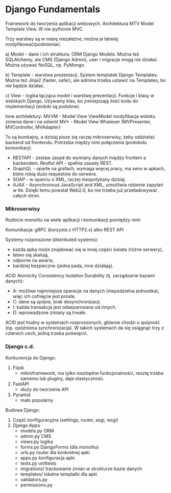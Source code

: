 # Django Fundamentals

Framework do tworzenia aplikacji webowych. 
Architektura MTV Model Template View. W nie-pythonie MVC.

Trzy warstwy są w miarę niezależne, można je łatwiej modyfikować/podmieniać. 

a) Model - dane i ich struktura. ORM Django Models. 
Można też SQLAlchemy, ale CMS (Django Admin), user i migracje mogą nie działać.
Można używać NoSQL, np. PyMongo.

b) Template - warstwa prezentacji. System templatek Django Templates. 
Można też Jinja2 (faster, safer), ale admina trzeba ustawić na Templates, bo nie będzie działać. 

c) View - logika łącząca model i warstwę prezentacji. Funkcje i klasy w widokach Django. 
Używamy klas, bo zmniejszają ilość kodu do implementacji (widoki są podobne).

Inne architektury:
MVVM - Model View ViewModel modyfikacja widoku zmienia dane i na odwrót
MV* - Model View Whatever (MVPresenter, MVController, MVAdapter)

To są kombajny, a dzisiaj pisze się raczej mikroserwisy, żeby oddzielać backend od frontendu. 
Potrzeba między nimi połączenia (protokołu komunikacji:
- RESTAPI - zestaw zasad do wymiany danych między frontem a backendem. Restful API - spełnia zasady REST.
- GraphQL - oparte na grafach, wymaga więcej pracy, ma sens w apkach, które robią dużo requestów do serwera. 
- SOAP - w oparciu o XML, raczej niespotykany dzisiaj. 
- AJAX - Asynchronous JavaScript and XML, umożliwia robienie zapytań w tle. Dzięki temu powstał Web2.0, bo nie trzeba już przeładowywać całych stron.


### Mikroserwisy 
Rozbicie monolitu na wiele aplikacji i komunikacji pomiędzy nimi

Komunikacja: gRPC (korzysta z HTTP2.x) albo REST API

Systemy rozproszone (distributed systems): 
- każda apka może znajdować się w innej części świata (różne serwery), 
- łatwo się skalują, 
- odporne na awarie, 
- bardziej bezpieczne (jedna pada, inne działają).

ACID Atomicity Consistency Isolation Durability (tj. zarządzanie bazami danych):
- A: możliwe najmniejsze operacje na danych (niepodzielna jednostka), więc ich cofnięcie jest proste.
- C: dane są spójne, brak desynchronizacji. 
- I: każda transakcja jest odseparowana od innych. 
- D: wprowadzone zmiany są trwałe. 

ACID jest trudny w systemach rozproszonych, głównie chodzi o spójność (np. opóźniona synchronizacja).
W takich systemach da się osiągnąć trzy z czterech cech, jedną trzeba poświęcić.

### Django c.d.

Konkurencja do Django:
1. Flask
    - mikroframework, ma tylko niezbędne funkcjonalności, resztę trzeba samemu lub pluginy, daje elastyczność.
2. FastAPI
    - służy do tworzenia API
3. Pyramid
    - mało popularny


Budowa Django:
1. Część konfiguracyjna (settings, router, asgi, wsgi)
2. Django Apps 
    - models.py ORM
    - admin.py CMS
    - views.py logika
    - forms.py DjangoForms (dla monolitu)
    - urls.py router dla konkretnej apki
    - apps.py konfiguracja apki
    - tests.py unittests
    - migrations/ trackowanie zmian w strukturze bazie danych
    - templates/ lokalne templatki dla apki
    - validators.py
    - permissions.py
